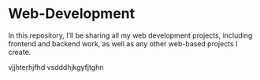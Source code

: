 # Web-Development
In this repository, I’ll be sharing all my web development projects, including frontend and backend work, as well as any other web-based projects I create.

vjjhterhjfhd
vsdddhjkgyfjtghn